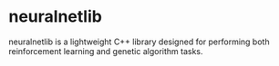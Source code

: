 # neuralnetlib
neuralnetlib is a lightweight C++ library designed for performing both reinforcement learning and genetic algorithm tasks.
